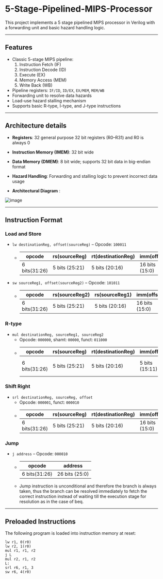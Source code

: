 # 5-Stage-Pipelined-MIPS-Processor

This project implements a 5 stage pipelined MIPS processor in Verilog with a forwarding unit and basic hazard handling logic.

---

## Features

- Classic 5-stage MIPS pipeline:
  1. Instruction Fetch (IF)
  2. Instruction Decode (ID)
  3. Execute (EX)
  4. Memory Access (MEM)
  5. Write Back (WB)
- Pipeline registers: `IF/ID`, `ID/EX`, `EX/MEM`, `MEM/WB`
- Forwarding unit to resolve data hazards
- Load-use hazard stalling mechanism
- Supports basic R-type, I-type, and J-type instructions

---

## Architecture details 

- **Registers**: 32 general purpose 32 bit registers (R0–R31) and R0 is always 0
- **Instruction Memory (IMEM)**: 32 bit wide
- **Data Memory (DMEM)**: 8 bit wide; supports 32 bit data in big-endian format
- **Hazard Handling**: Forwarding and stalling logic to prevent incorrect data usage

- **Architectural Diagram** : 
  
![image](https://github.com/user-attachments/assets/20788052-d1e1-49a3-be48-37a5f0d39f2d)



---

## Instruction Format

### **Load and Store**
- `lw destinationReg, offset(sourceReg)` – Opcode: `100011`
  - | opcode | rs(sourceReg) | rt(destinationReg) | imm(offset) |
    |----------|----------|----------| ----------|
    | 6 bits(31:26) | 5 bits (25:21) | 5 bits (20:16) | 16 bits (15:0) |

- `sw sourceReg1, offset(sourceReg2)` – Opcode: `101011`
  - | opcode | rs(sourceReg2) | rs(sourceReg1) | imm(offset) |
    |----------|----------|----------| ----------|
    | 6 bits(31:26) | 5 bits (25:21) | 5 bits (20:16) | 16 bits (15:0) |

### **R-type**
- `mul destinationReg, sourceReg1, sourceReg2`  
  - Opcode: `000000`, shamt: `00000`, funct: `011000`
  - | opcode | rs(sourceReg) | rt(destinationReg) | imm(offset) | shamt | funct |
    |----------|----------|----------| ----------| ----------| ----------|
    | 6 bits(31:26) | 5 bits (25:21) | 5 bits (20:16) | 5 bits (15:11) | 5 bits (10:6) | 5 bits (5:0) |

### **Shift Right**
- `srl destinationReg, sourceReg, offset`  
  - Opcode: `000001`, funct: `000010`
  - | opcode | rs(sourceReg) | rt(destinationReg) | imm(offset) |
    |----------|----------|----------| ----------|
    | 6 bits(31:26) | 5 bits (25:21) | 5 bits (20:16) | 16 bits (15:0) |

### **Jump**
- `j address` – Opcode: `000010`
  - | opcode | address |
    |----------|----------|
    | 6 bits(31:26) | 26 bits (25:0) |
  -  Jump instruction is unconditional and therefore the branch is always taken, thus the branch can be resolved immediately to fetch the correct instruction instead of waiting till the execution stage for resolution as in the case of beq.  

---

## Preloaded Instructions

The following program is loaded into instruction memory at reset:

```assembly
lw r1, 0(r0)
lw r2, 1(r0)
mul r1, r1, r2
j L
mul r2, r1, r2
L:
srl r6, r1, 3
sw r6, 4(r0)
